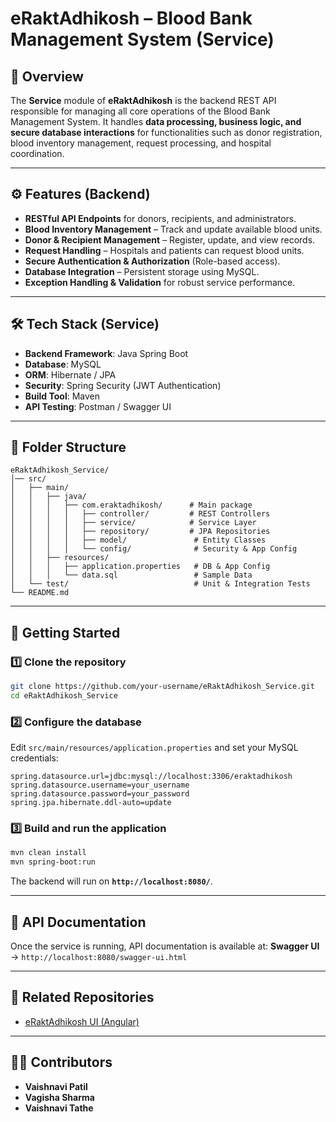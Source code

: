 # eRaktAdhikosh – Blood Bank Management System (Service)

## 📌 Overview

The **Service** module of **eRaktAdhikosh** is the backend REST API responsible for managing all core operations of the Blood Bank Management System.
It handles **data processing, business logic, and secure database interactions** for functionalities such as donor registration, blood inventory management, request processing, and hospital coordination.

---

## ⚙️ Features (Backend)

* **RESTful API Endpoints** for donors, recipients, and administrators.
* **Blood Inventory Management** – Track and update available blood units.
* **Donor & Recipient Management** – Register, update, and view records.
* **Request Handling** – Hospitals and patients can request blood units.
* **Secure Authentication & Authorization** (Role-based access).
* **Database Integration** – Persistent storage using MySQL.
* **Exception Handling & Validation** for robust service performance.

---

## 🛠️ Tech Stack (Service)

* **Backend Framework**: Java Spring Boot
* **Database**: MySQL
* **ORM**: Hibernate / JPA
* **Security**: Spring Security (JWT Authentication)
* **Build Tool**: Maven
* **API Testing**: Postman / Swagger UI

---

## 📂 Folder Structure

```plaintext
eRaktAdhikosh_Service/
│── src/
│   ├── main/
│   │   ├── java/
│   │   │   ├── com.eraktadhikosh/      # Main package
│   │   │   │   ├── controller/         # REST Controllers
│   │   │   │   ├── service/            # Service Layer
│   │   │   │   ├── repository/         # JPA Repositories
│   │   │   │   ├── model/               # Entity Classes
│   │   │   │   └── config/              # Security & App Config
│   │   ├── resources/
│   │   │   ├── application.properties   # DB & App Config
│   │   │   └── data.sql                 # Sample Data
│   └── test/                            # Unit & Integration Tests
└── README.md
```

---

## 🚀 Getting Started

### 1️⃣ Clone the repository

```bash
git clone https://github.com/your-username/eRaktAdhikosh_Service.git
cd eRaktAdhikosh_Service
```

### 2️⃣ Configure the database

Edit `src/main/resources/application.properties` and set your MySQL credentials:

```properties
spring.datasource.url=jdbc:mysql://localhost:3306/eraktadhikosh
spring.datasource.username=your_username
spring.datasource.password=your_password
spring.jpa.hibernate.ddl-auto=update
```

### 3️⃣ Build and run the application

```bash
mvn clean install
mvn spring-boot:run
```

The backend will run on **`http://localhost:8080/`**.

---

## 📡 API Documentation

Once the service is running, API documentation is available at:
**Swagger UI** → `http://localhost:8080/swagger-ui.html`

---

## 🔗 Related Repositories

* [eRaktAdhikosh UI (Angular)](https://github.com/vaishnavi-patil-04/eRaktAdhikosh_BDMS_UI)

---

## 👨‍💻 Contributors

* **Vaishnavi Patil**
* **Vagisha Sharma**
* **Vaishnavi Tathe**

